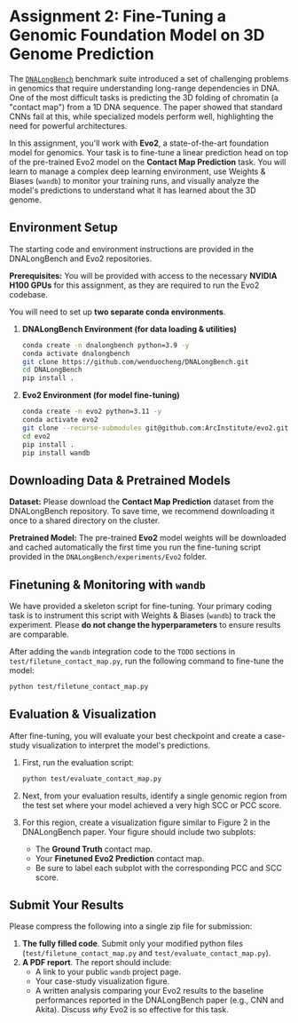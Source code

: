 # Assignment 2: Fine-Tuning a Genomic Foundation Model on 3D Genome Prediction

The [`DNALongBench`](https://github.com/ma-compbio/DNALONGBENCH) benchmark suite introduced a set of challenging problems in genomics that require understanding long-range dependencies in DNA. One of the most difficult tasks is predicting the 3D folding of chromatin (a "contact map") from a 1D DNA sequence. The paper showed that standard CNNs fail at this, while specialized models perform well, highlighting the need for powerful architectures.

In this assignment, you'll work with **Evo2**, a state-of-the-art foundation model for genomics. Your task is to fine-tune a linear prediction head on top of the pre-trained Evo2 model on the **Contact Map Prediction** task. You will learn to manage a complex deep learning environment, use Weights & Biases (`wandb`) to monitor your training runs, and visually analyze the model's predictions to understand what it has learned about the 3D genome.

## Environment Setup

The starting code and environment instructions are provided in the DNALongBench and Evo2 repositories.

**Prerequisites:** You will be provided with access to the necessary **NVIDIA H100 GPUs** for this assignment, as they are required to run the Evo2 codebase.

You will need to set up **two separate conda environments**.

1.  **DNALongBench Environment (for data loading & utilities)**

    ```bash
    conda create -n dnalongbench python=3.9 -y 
    conda activate dnalongbench
    git clone https://github.com/wenduocheng/DNALongBench.git
    cd DNALongBench
    pip install .
    ```

2.  **Evo2 Environment (for model fine-tuning)**

    ```bash
    conda create -n evo2 python=3.11 -y 
    conda activate evo2
    git clone --recurse-submodules git@github.com:ArcInstitute/evo2.git
    cd evo2
    pip install .
    pip install wandb
    ```

## Downloading Data & Pretrained Models

**Dataset:**
Please download the **Contact Map Prediction** dataset from the DNALongBench repository. To save time, we recommend downloading it once to a shared directory on the cluster.

**Pretrained Model:**
The pre-trained **Evo2** model weights will be downloaded and cached automatically the first time you run the fine-tuning script provided in the `DNALongBench/experiments/Evo2` folder.

## Finetuning & Monitoring with `wandb`

We have provided a skeleton script for fine-tuning. Your primary coding task is to instrument this script with Weights & Biases (`wandb`) to track the experiment. Please **do not change the hyperparameters** to ensure results are comparable.

After adding the `wandb` integration code to the `TODO` sections in `test/filetune_contact_map.py`, run the following command to fine-tune the model:

```bash
python test/filetune_contact_map.py
```

## Evaluation & Visualization

After fine-tuning, you will evaluate your best checkpoint and create a case-study visualization to interpret the model's predictions.

1.  First, run the evaluation script:

    ```bash
    python test/evaluate_contact_map.py
    ```

2.  Next, from your evaluation results, identify a single genomic region from the test set where your model achieved a very high SCC or PCC score.

3.  For this region, create a visualization figure similar to Figure 2 in the DNALongBench paper. Your figure should include two subplots:

      * The **Ground Truth** contact map.
      * Your **Finetuned Evo2 Prediction** contact map.
      * Be sure to label each subplot with the corresponding PCC and SCC score.

## Submit Your Results

Please compress the following into a single zip file for submission:

1.  **The fully filled code**. Submit only your modified python files (`test/filetune_contact_map.py` and `test/evaluate_contact_map.py`).
2.  **A PDF report**. The report should include:
      * A link to your public `wandb` project page.
      * Your case-study visualization figure.
      * A written analysis comparing your Evo2 results to the baseline performances reported in the DNALongBench paper (e.g., CNN and Akita). Discuss *why* Evo2 is so effective for this task.
